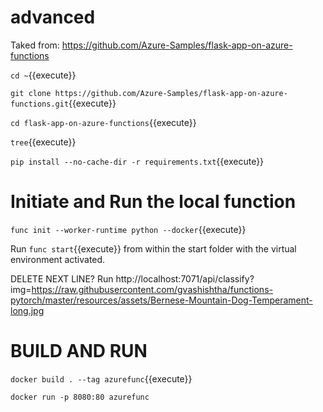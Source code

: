 #  advanced

Taked from:  https://github.com/Azure-Samples/flask-app-on-azure-functions


`cd ~`{{execute}}

`git clone https://github.com/Azure-Samples/flask-app-on-azure-functions.git`{{execute}}

`cd flask-app-on-azure-functions`{{execute}}

`tree`{{execute}}


`pip install --no-cache-dir -r requirements.txt`{{execute}}




# Initiate and  Run the local function

`func init --worker-runtime python --docker`{{execute}}

Run `func start`{{execute}} from within the start folder with the virtual environment activated.

DELETE NEXT LINE?
Run http://localhost:7071/api/classify?img=https://raw.githubusercontent.com/gvashishtha/functions-pytorch/master/resources/assets/Bernese-Mountain-Dog-Temperament-long.jpg

# BUILD AND RUN


`docker build . --tag azurefunc`{{execute}}

`docker run -p 8080:80 azurefunc`



